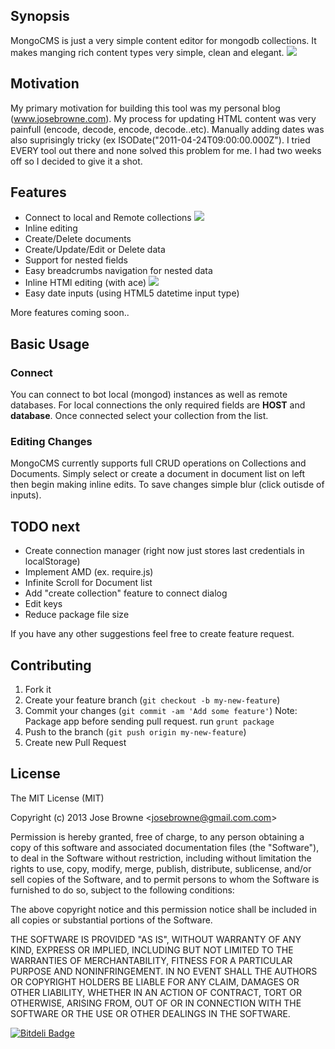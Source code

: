 ## Synopsis

MongoCMS is just a very simple content editor for mongodb collections. It makes manging rich content types very simple, clean and elegant. 
![](https://raw.github.com/digitalmaster/MongoCMS/master/img/screenshots/doc-edit.png)
## Motivation

My primary motivation for building this tool was my personal blog (www.josebrowne.com). My process for updating HTML content was very painfull (encode, decode, encode, decode..etc). Manually adding dates was also suprisingly tricky (ex ISODate("2011-04-24T09:00:00.000Z"). I tried EVERY tool out there and none solved this problem for me. I had two weeks off so I decided to give it a shot.

## Features
- Connect to local and Remote collections
![](https://raw.github.com/digitalmaster/MongoCMS/master/img/screenshots/connect.png)
- Inline editing
- Create/Delete documents
- Create/Update/Edit or Delete data
- Support for nested fields
- Easy breadcrumbs navigation for nested data
- Inline HTMl editing (with ace)
![](https://raw.github.com/digitalmaster/MongoCMS/master/img/screenshots/ace-editor.png)
- Easy date inputs (using HTML5 datetime input type)

More features coming soon..

## Basic Usage

### Connect
You can connect to bot local (mongod) instances as well as remote databases. For local connections the only required fields are **HOST** and **database**. Once connected select your collection from the list.


### Editing Changes
MongoCMS currently supports full CRUD operations on Collections and Documents. Simply select or create a document in document list on left then begin making inline edits. To save changes simple blur (click outisde of inputs). 




## TODO next

- Create connection manager (right now just stores last credentials in localStorage)
- Implement AMD (ex. require.js)
- Infinite Scroll for Document list
- Add "create collection" feature to connect dialog
- Edit keys
- Reduce package file size

If you have any other suggestions feel free to create feature request. 

## Contributing

1. Fork it
2. Create your feature branch (`git checkout -b my-new-feature`)
3. Commit your changes (`git commit -am 'Add some feature'`) 
Note: Package app before sending pull request. run ``grunt package``
4. Push to the branch (`git push origin my-new-feature`)
5. Create new Pull Request

## License

The MIT License (MIT)

Copyright (c) 2013 Jose Browne &lt;josebrowne@gmail.com.com&gt;

Permission is hereby granted, free of charge, to any person obtaining a copy
of this software and associated documentation files (the "Software"), to deal
in the Software without restriction, including without limitation the rights
to use, copy, modify, merge, publish, distribute, sublicense, and/or sell
copies of the Software, and to permit persons to whom the Software is
furnished to do so, subject to the following conditions:

The above copyright notice and this permission notice shall be included in
all copies or substantial portions of the Software.

THE SOFTWARE IS PROVIDED "AS IS", WITHOUT WARRANTY OF ANY KIND, EXPRESS OR
IMPLIED, INCLUDING BUT NOT LIMITED TO THE WARRANTIES OF MERCHANTABILITY,
FITNESS FOR A PARTICULAR PURPOSE AND NONINFRINGEMENT. IN NO EVENT SHALL THE
AUTHORS OR COPYRIGHT HOLDERS BE LIABLE FOR ANY CLAIM, DAMAGES OR OTHER
LIABILITY, WHETHER IN AN ACTION OF CONTRACT, TORT OR OTHERWISE, ARISING FROM,
OUT OF OR IN CONNECTION WITH THE SOFTWARE OR THE USE OR OTHER DEALINGS IN
THE SOFTWARE.


[![Bitdeli Badge](https://d2weczhvl823v0.cloudfront.net/digitalmaster/mongocms/trend.png)](https://bitdeli.com/free "Bitdeli Badge")

